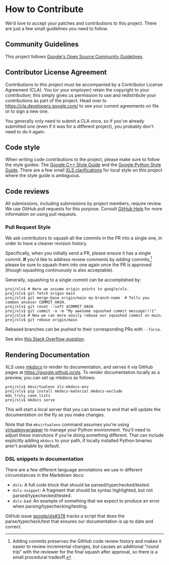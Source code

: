 # How to Contribute

We'd love to accept your patches and contributions to this project. There are
just a few small guidelines you need to follow.

## Community Guidelines

This project follows
[Google's Open Source Community Guidelines](https://opensource.google/conduct/).

## Contributor License Agreement

Contributions to this project must be accompanied by a Contributor License
Agreement (CLA). You (or your employer) retain the copyright to your
contribution; this simply gives us permission to use and redistribute your
contributions as part of the project. Head over to
<https://cla.developers.google.com/> to see your current agreements on file or
to sign a new one.

You generally only need to submit a CLA once, so if you've already submitted one
(even if it was for a different project), you probably don't need to do it
again.

## Code style

When writing code contributions to the project, please make sure to follow the
style guides:
The [Google C++ Style Guide](https://google.github.io/styleguide/cppguide.html)
and the
[Google Python Style Guide](https://google.github.io/styleguide/pyguide.html).
There are a few small [XLS clarifications](xls_style.md) for local
style on this project where the style guide is ambiguous.

## Code reviews

All submissions, including submissions by project members, require review. We
use GitHub pull requests for this purpose. Consult
[GitHub Help](https://help.github.com/articles/about-pull-requests/) for more
information on using pull requests.

### Pull Request Style

We ask contributors to squash all the commits in the PR into a single one, in
order to have a cleaner revision history.

Specifically, when you initially send a PR, please ensure it has a single
commit. **If** you'd like to address review comments by *adding*
commits,[^why-add] please be sure to squash them into one again once the PR is
approved (though squashing continuously is also acceptable).

[^why-add]: Adding commits preserves the GitHub code review history and makes it
  easier to review incremental changes, but causes an additional "round trip"
  with the reviewer for the final squash after approval, so there is a small
  procedural tradeoff.

Generally, squashing to a single commit can be accomplished by:

```console
proj/xls$ # Here we assume origin points to google/xls.
proj/xls$ git fetch origin main
proj/xls$ git merge-base origin/main my-branch-name  # Tells you common ancesor COMMIT_HASH.
proj/xls$ git reset --soft $COMMIT_HASH
proj/xls$ git commit -a -m "My awesome squashed commit message!!!1"
proj/xls$ # Now we can more easily rebase our squashed commit on main.
proj/xls$ git rebase origin/main
```

Rebased branches can be pushed to their corresponding PRs with `--force`.

See also [this Stack Overflow
question](https://stackoverflow.com/questions/17354353/git-squash-all-commits-in-branch-without-conflicting).

## Rendering Documentation

XLS uses [mkdocs](https://www.mkdocs.org/) to render its documentation, and
serves it via GitHub pages at <https://google.github.io/xls>. To render
documentation locally as a preview, you can set up mkdocs as follows:

```console
proj/xls$ mkvirtualenv xls-mkdocs-env
proj/xls$ pip install mkdocs-material mkdocs-exclude mdx_truly_sane_lists
proj/xls$ mkdocs serve
```

This will start a local server that you can browse to and that will update the
documentation on the fly as you make changes.

Note that the `mkvirtualenv` command assumes you're using
[virtualenvwrapper](https://virtualenvwrapper.readthedocs.io/en/latest/index.html)
to manage your Python environment. You'll need to adjust these instrutions if
you're doing something different. That can include explicitly adding `mkdocs` to
your path, if locally installed Python binaries aren't available by default.

### DSL snippets in documentation

There are a few different language annotations we use in different
circumstances in the Markdown docs:

* `dslx`: A full code block that should be parsed/typechecked/tested.
* `dslx-snippet`: A fragment that should be syntax highlighted, but not
  parsed/typechecked/tested.
* `dslx-bad`: An example of something that we expect to produce an error
  when parsing/typechecking/testing.

GitHub issue [google/xls#378](https://github.com/google/xls/issues/378) tracks
a script that does the parse/typecheck/test that ensures our documentation is
up to date and correct.
